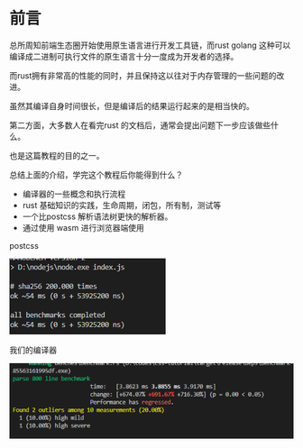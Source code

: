 # 前言

总所周知前端生态圈开始使用原生语言进行开发工具链，而rust golang 这种可以编译成二进制可执行文件的原生语言十分一度成为开发者的选择。

而rust拥有非常高的性能的同时，并且保持这以往对于内存管理的一些问题的改进。

虽然其编译自身时间很长，但是编译后的结果运行起来的是相当快的。

第二方面，大多数人在看完rust 的文档后，通常会提出问题下一步应该做些什么。

也是这篇教程的目的之一。

总结上面的介绍，学完这个教程后你能得到什么？

- 编译器的一些概念和执行流程
- rust 基础知识的实践，生命周期，闭包，所有制，测试等
- 一个比postcss 解析语法树更快的解析器。
- 通过使用 wasm 进行浏览器端使用

postcss

![postcss benchmark](./image/postcss.png)

我们的编译器

![rust benchmark](./image/rust.png)